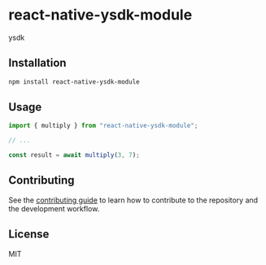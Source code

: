 # react-native-ysdk-module

ysdk

## Installation

```sh
npm install react-native-ysdk-module
```

## Usage

```js
import { multiply } from "react-native-ysdk-module";

// ...

const result = await multiply(3, 7);
```

## Contributing

See the [contributing guide](CONTRIBUTING.md) to learn how to contribute to the repository and the development workflow.

## License

MIT
